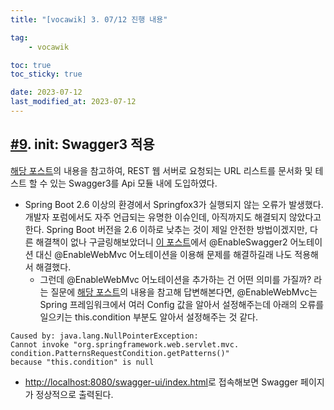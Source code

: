 ```yaml
---
title: "[vocawik] 3. 07/12 진행 내용"

tag:
    - vocawik

toc: true
toc_sticky: true

date: 2023-07-12
last_modified_at: 2023-07-12
---
```


## <a href="https://github.com/pocj8ur4in/vw-backend/commit/8103ea20b9e718e06a12d6cefd4c77a4a24826c5">#9</a>. init: Swagger3 적용

<a href="https://velog.io/@dnwlsrla40/Swagger-Swagger3">해당 포스트</a>의 내용을 참고하여, REST 웹 서버로 요청되는 URL 리스트를 문서화 및 테스트 할 수 있는 Swagger3를 Api 모듈 내에 도입하였다.

- Spring Boot 2.6 이상의 환경에서 Springfox3가 실행되지 않는 오류가 발생했다. 개발자 포럼에서도 자주 언급되는 유명한 이슈인데, 아직까지도 해결되지 않았다고 한다. Spring Boot 버전을 2.6 이하로 낮추는 것이 제일 안전한 방법이겠지만, 다른 해결책이 없나 구글링해보았더니 <a href="https://shanepark.tistory.com/366">이 포스트</a>에서 @EnableSwagger2 어노테이션 대신 @EnableWebMvc 어노테이션을 이용해 문제를 해결하길래 나도 적용해서 해결했다.
  - 그런데 @EnableWebMvc 어노테이션을 추가하는 건 어떤 의미를 가질까? 라는 질문에 <a href="https://goodgid.github.io/Spring-Enable-MVC-Annotation/">해당 포스트</a>의 내용을 참고해 답변해본다면, @EnableWebMvc는 Spring 프레임워크에서 여러 Config 값을 알아서 설정해주는데 아래의 오류를 일으키는 this.condition 부분도 알아서 설정해주는 것 같다.

```
Caused by: java.lang.NullPointerException:
Cannot invoke "org.springframework.web.servlet.mvc.
condition.PatternsRequestCondition.getPatterns()"
because "this.condition" is null
```

- <a href="http://localhost:8080/swagger-ui/index.html">http://localhost:8080/swagger-ui/index.html</a>로 접속해보면 Swagger 페이지가 정상적으로 출력된다.